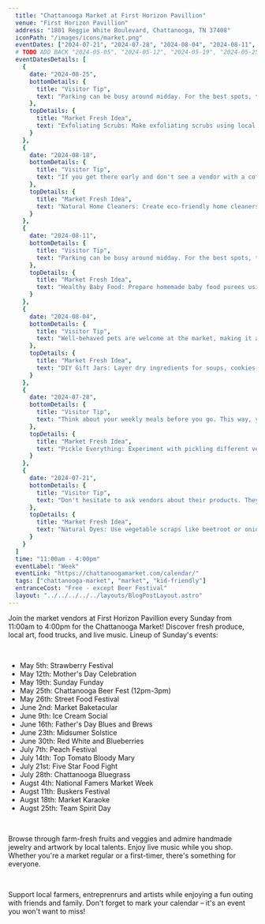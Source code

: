 ```yaml
---
  title: "Chattanooga Market at First Horizon Pavillion"
  venue: "First Horizon Pavillion"
  address: "1801 Reggie White Boulevard, Chattanooga, TN 37408"
  iconPath: "/images/icons/market.png"
  eventDates: ["2024-07-21", "2024-07-28", "2024-08-04", "2024-08-11", "2024-08-18", "2024-08-25"]
  # TODO ADD BACK "2024-05-05", "2024-05-12", "2024-05-19", "2024-05-25", "2024-05-26", "2024-06-02", "2024-06-09", "2024-06-16", "2024-06-23", "2024-06-30", "2024-07-07", "2024-07-14", 
  eventDatesDetails: [
    {
      date: "2024-08-25", 
      bottomDetails: {
        title: "Visitor Tip", 
        text: "Parking can be busy around midday. For the best spots, try arriving right at the start of the market or closer to the end."
      },
      topDetails: {
        title: "Market Fresh Idea", 
        text: "Exfoliating Scrubs: Make exfoliating scrubs using local honey, oats, and other natural ingredients."
      }
    },
    {
      date: "2024-08-18", 
      bottomDetails: {
        title: "Visitor Tip", 
        text: "If you get there early and don't see a vendor with a coffee offering, there is a Starbucks very close by to help get your morning (or afternoon) going.",
      },
      topDetails: {
        title: "Market Fresh Idea", 
        text: "Natural Home Cleaners: Create eco-friendly home cleaners using ingredients like vinegar, citrus, and essential oils."
      }
    },
    {
      date: "2024-08-11", 
      bottomDetails: {
        title: "Visitor Tip", 
        text: "Parking can be busy around midday. For the best spots, try arriving right at the start of the market or closer to the end."
      },
      topDetails: {
        title: "Market Fresh Idea", 
        text: "Healthy Baby Food: Prepare homemade baby food purees using fresh, organic produce."
      }
    },
    {
      date: "2024-08-04", 
      bottomDetails: {
        title: "Visitor Tip", 
        text: "Well-behaved pets are welcome at the market, making it a fun outing for the whole family, including furry friends."
      },
      topDetails: {
        title: "Market Fresh Idea", 
        text: "DIY Gift Jars: Layer dry ingredients for soups, cookies, or bread mixes in jars as thoughtful gifts."
      }
    },
    {
      date: "2024-07-28", 
      bottomDetails: {
        title: "Visitor Tip", 
        text: "Think about your weekly meals before you go. This way, you can plan your purchases and ensure your trip to the market is a success."
      },
      topDetails: {
        title: "Market Fresh Idea", 
        text: "Pickle Everything: Experiment with pickling different vegetables like carrots, cucumbers, and radishes."
      }
    },
    {
      date: "2024-07-21", 
      bottomDetails: {
        title: "Visitor Tip", 
        text: "Don't hesitate to ask vendors about their products. They can offer great advice, cooking tips, and sometimes even samples."
      },
      topDetails: {
        title: "Market Fresh Idea", 
        text: "Natural Dyes: Use vegetable scraps like beetroot or onion skins to create natural dyes for fabric."
      }
    }
  ]
  time: "11:00am - 4:00pm"
  eventLabel: "Week"
  eventLink: "https://chattanoogamarket.com/calendar/"
  tags: ["chattanooga-market", "market", "kid-friendly"]
  entranceCost: "Free - except Beer Festival"
  layout: "../../../../../layouts/BlogPostLayout.astro"
---
```



Join the market vendors at First Horizon Pavillion every Sunday from 11:00am to 4:00pm for the Chattanooga Market! Discover fresh produce, local art, food trucks, and live music. Lineup of Sunday's events:

<br>

- May 5th: Strawberry Festival
- May 12th: Mother's Day Celebration
- May 19th: Sunday Funday
- May 25th: Chattanooga Beer Fest (12pm-3pm)
- May 26th: Street Food Festival
- June 2nd: Market Baketacular
- June 9th: Ice Cream Social
- June 16th: Father's Day Blues and Brews
- June 23th: Midsumer Solstice
- June 30th: Red White and Blueberries
- July 7th: Peach Festival
- July 14th: Top Tomato Bloody Mary
- July 21st: Five Star Food Fight
- July 28th: Chattanooga Bluegrass
- Augst 4th: National Famers Market Week
- Augst 11th: Buskers Festival
- Augst 18th: Market Karaoke
- Augst 25th: Team Spirit Day

<br>

Browse through farm-fresh fruits and veggies and admire handmade jewelry and artwork by local talents. Enjoy live music while you shop. Whether you're a market regular or a first-timer, there's something for everyone.

<br>

Support local farmers, entreprenrurs and artists while enjoying a fun outing with friends and family. Don't forget to mark your calendar – it's an event you won't want to miss!